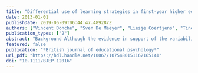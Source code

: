 ```yaml
---
title: "Differential use of learning strategies in first-year higher education : the impact of personality, academic motivation, and teaching strategies"
date: 2013-01-01
publishDate: 2019-06-09T06:44:47.489287Z
authors: ["Vincent Donche", "Sven De Maeyer", "Liesje Coertjens", "Tine Van Daal", "Peter Van Petegem"]
publication_types: ["2"]
abstract: "Background Although the evidence in support of the variability of students' learning strategies has expanded in recent years, less is known about the explanatory base of these individual differences in terms of the joint influences of personal and contextual characteristics. Aims Previous studies have often investigated how student learning is associated with either personal or contextual factors. This study takes an integrative research perspective into account and examines the joint effects of personality, academic motivation, and teaching strategies on students' learning strategies in a same educational context in first-year higher education. Sample In this study, 1,126 undergraduate students and 90 lecturers from eight professional bachelor programmes in a university college participated. Methods Self-report measures were used to measure students' personality, academic motivation, and learning strategies. Students' processing and regulation strategies are mapped using the Inventory of Learning Styles. Key characteristics of more content-focused versus learning-focused teaching strategies were measured. Multivariate multi-level analysis was used to take the nested data structure and interrelatedness of learning strategies into account. Results Different personality traits (openness, conscientiousness, and neuroticism) and academic motivation (amotivation, autonomous, and controlled motivation) were found to be independently associated with student learning strategies. Besides these student characteristics, also teaching strategies were found to be directly associated with learning strategies. Conclusions The study makes clear that the impact of teaching strategies on learning strategies in first-year higher education cannot be overlooked nor overinterpreted, due to the importance of students' personality and academic motivation which also partly explain why students learn the way they do."
featured: false
publication: "*British journal of educational psychology*"
url_pdf: "https://hdl.handle.net/10067/1075480151162165141"
doi: "10.1111/BJEP.12016"
---
```


